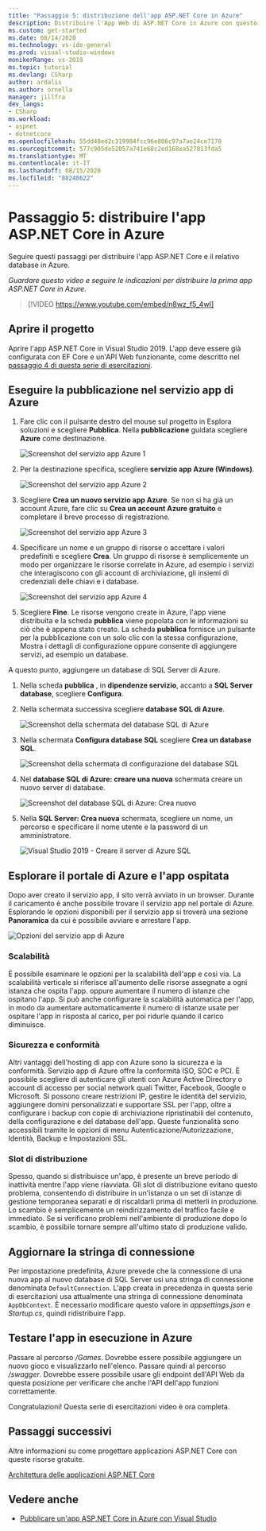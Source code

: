 ```yaml
---
title: "Passaggio 5: distribuzione dell'app ASP.NET Core in Azure"
description: Distribuire l'App Web di ASP.NET Core in Azure con questo video di esercitazione e per istruzioni dettagliate.
ms.custom: get-started
ms.date: 08/14/2020
ms.technology: vs-ide-general
ms.prod: visual-studio-windows
monikerRange: vs-2019
ms.topic: tutorial
ms.devlang: CSharp
author: ardalis
ms.author: ornella
manager: jillfra
dev_langs:
- CSharp
ms.workload:
- aspnet
- dotnetcore
ms.openlocfilehash: 55dd48ed2c319984fcc96e806c97a7ae24ce7170
ms.sourcegitcommit: 577c905de52057a741e68c2ed168ea527813fda5
ms.translationtype: MT
ms.contentlocale: it-IT
ms.lasthandoff: 08/15/2020
ms.locfileid: "88248622"
---
```

# <a name="step-5-deploy-your-aspnet-core-app-to-azure"></a>Passaggio 5: distribuire l'app ASP.NET Core in Azure

Seguire questi passaggi per distribuire l'app ASP.NET Core e il relativo database in Azure.

_Guardare questo video e seguire le indicazioni per distribuire la prima app ASP.NET Core in Azure._

> [!VIDEO https://www.youtube.com/embed/n8wz_f5_4wI]

## <a name="open-your-project"></a>Aprire il progetto

Aprire l'app ASP.NET Core in Visual Studio 2019. L'app deve essere già configurata con EF Core e un'API Web funzionante, come descritto nel [passaggio 4 di questa serie di esercitazioni](tutorial-aspnet-core-ef-step-04.md).

## <a name="publish-to-azure-app-service"></a>Eseguire la pubblicazione nel servizio app di Azure

1. Fare clic con il pulsante destro del mouse sul progetto in Esplora soluzioni e scegliere **Pubblica**. Nella **pubblicazione** guidata scegliere **Azure** come destinazione.

   ![Screenshot del servizio app Azure 1](media/vs-2019/app-service-screen-1.png)

1. Per la destinazione specifica, scegliere **servizio app Azure (Windows)**.

   ![Screenshot del servizio app Azure 2](media/vs-2019/app-service-screen-2.png)

1. Scegliere **Crea un nuovo servizio app Azure**. Se non si ha già un account Azure, fare clic su **Crea un account Azure gratuito** e completare il breve processo di registrazione.

   ![Screenshot del servizio app Azure 3](media/vs-2019/app-service-screen-3.png)

1. Specificare un nome e un gruppo di risorse o accettare i valori predefiniti e scegliere **Crea**. Un gruppo di risorse è semplicemente un modo per organizzare le risorse correlate in Azure, ad esempio i servizi che interagiscono con gli account di archiviazione, gli insiemi di credenziali delle chiavi e i database.

   ![Screenshot del servizio app Azure 4](media/vs-2019/app-service-screen-4.png)

1. Scegliere **Fine**. Le risorse vengono create in Azure, l'app viene distribuita e la scheda **pubblica** viene popolata con le informazioni su ciò che è appena stato creato. La scheda **pubblica** fornisce un pulsante per la pubblicazione con un solo clic con la stessa configurazione, Mostra i dettagli di configurazione oppure consente di aggiungere servizi, ad esempio un database.

A questo punto, aggiungere un database di SQL Server di Azure.

1. Nella scheda **pubblica** , in **dipendenze servizio**, accanto a **SQL Server database**, scegliere **Configura**.

1. Nella schermata successiva scegliere **database SQL di Azure**.

   ![Screenshot della schermata del database SQL di Azure](media/vs-2019/app-service-azure-sql-db.png)

1. Nella schermata **Configura database SQL** scegliere **Crea un database SQL**.

   ![Screenshot della schermata di configurazione del database SQL](media/vs-2019/app-service-azure-sql-db-2.png)

1. Nel **database SQL di Azure: creare una nuova** schermata creare un nuovo server di database.

   ![Screenshot del database SQL di Azure: Crea nuovo](media/vs-2019/app-service-azure-sql-db-3.png)

1. Nella **SQL Server: Crea nuova** schermata, scegliere un nome, un percorso e specificare il nome utente e la password di un amministratore.

   ![Visual Studio 2019 - Creare il server di Azure SQL](media/vs-2019/app-service-azure-sql-db-overlayed.png)

## <a name="exploring-the-azure-portal-and-your-hosted-app"></a>Esplorare il portale di Azure e l'app ospitata

Dopo aver creato il servizio app, il sito verrà avviato in un browser. Durante il caricamento è anche possibile trovare il servizio app nel portale di Azure. Esplorando le opzioni disponibili per il servizio app si troverà una sezione **Panoramica** da cui è possibile avviare e arrestare l'app.

![Opzioni del servizio app di Azure](media/vs-2019/vs2019-azure-app-service-menu-options.png)

### <a name="scalability"></a>Scalabilità

È possibile esaminare le opzioni per la scalabilità dell'app e così via. La scalabilità verticale si riferisce all'aumento delle risorse assegnate a ogni istanza che ospita l'app. oppure aumentare il numero di istanze che ospitano l'app. Si può anche configurare la scalabilità automatica per l'app, in modo da aumentare automaticamente il numero di istanze usate per ospitare l'app in risposta al carico, per poi ridurle quando il carico diminuisce.

### <a name="security-and-compliance"></a>Sicurezza e conformità

Altri vantaggi dell'hosting di app con Azure sono la sicurezza e la conformità. Servizio app di Azure offre la conformità ISO, SOC e PCI. È possibile scegliere di autenticare gli utenti con Azure Active Directory o account di accesso per social network quali Twitter, Facebook, Google o Microsoft. Si possono creare restrizioni IP, gestire le identità del servizio, aggiungere domini personalizzati e supportare SSL per l'app, oltre a configurare i backup con copie di archiviazione ripristinabili del contenuto, della configurazione e del database dell'app. Queste funzionalità sono accessibili tramite le opzioni di menu Autenticazione/Autorizzazione, Identità, Backup e Impostazioni SSL.

### <a name="deployment-slots"></a>Slot di distribuzione

Spesso, quando si distribuisce un'app, è presente un breve periodo di inattività mentre l'app viene riavviata. Gli slot di distribuzione evitano questo problema, consentendo di distribuire in un'istanza o un set di istanze di gestione temporanea separati e di riscaldarli prima di metterli in produzione. Lo scambio è semplicemente un reindirizzamento del traffico facile e immediato. Se si verificano problemi nell'ambiente di produzione dopo lo scambio, è possibile tornare sempre all'ultimo stato di produzione valido.

## <a name="update-connection-string"></a>Aggiornare la stringa di connessione

Per impostazione predefinita, Azure prevede che la connessione di una nuova app al nuovo database di SQL Server usi una stringa di connessione denominata `DefaultConnection`. L'app creata in precedenza in questa serie di esercitazioni usa attualmente una stringa di connessione denominata `AppDbContext`. È necessario modificare questo valore in *appsettings.json* e *Startup.cs*, quindi ridistribuire l'app.

## <a name="test-the-app-running-in-azure"></a>Testare l'app in esecuzione in Azure

Passare al percorso */Games*. Dovrebbe essere possibile aggiungere un nuovo gioco e visualizzarlo nell'elenco. Passare quindi al percorso */swagger*. Dovrebbe essere possibile usare gli endpoint dell'API Web da questa posizione per verificare che anche l'API dell'app funzioni correttamente.

Congratulazioni! Questa serie di esercitazioni video è ora completa.

## <a name="next-steps"></a>Passaggi successivi

Altre informazioni su come progettare applicazioni ASP.NET Core con queste risorse gratuite.

[Architettura delle applicazioni ASP.NET Core](https://dotnet.microsoft.com/learn/web/aspnet-architecture)

## <a name="see-also"></a>Vedere anche

- [Pubblicare un'app ASP.NET Core in Azure con Visual Studio](/aspnet/core/tutorials/publish-to-azure-webapp-using-vs?view=aspnetcore-2.2)
